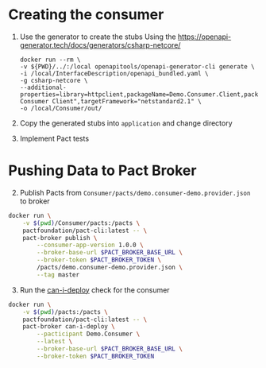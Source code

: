 # Creating the consumer

1. Use the generator to create the stubs
   Using the <https://openapi-generator.tech/docs/generators/csharp-netcore/> 

    ```
    docker run --rm \
    -v ${PWD}/../:/local openapitools/openapi-generator-cli generate \
    -i /local/InterfaceDescription/openapi_bundled.yaml \
    -g csharp-netcore \
    --additional-properties=library=httpclient,packageName=Demo.Consumer.Client,packageTitle="Demo Consumer Client",targetFramework="netstandard2.1" \
    -o /local/Consumer/out/
    ```

2. Copy the generated stubs into `application` and change directory
3. Implement Pact tests

# Pushing Data to Pact Broker

2. Publish Pacts from `Consumer/pacts/demo.consumer-demo.provider.json` to broker
```bash
docker run \
    -v $(pwd)/Consumer/pacts:/pacts \
    pactfoundation/pact-cli:latest -- \
    pact-broker publish \
        --consumer-app-version 1.0.0 \
        --broker-base-url $PACT_BROKER_BASE_URL \
        --broker-token $PACT_BROKER_TOKEN \
        /pacts/demo.consumer-demo.provider.json \
        --tag master
```

3. Run the [can-i-deploy](https://docs.pact.io/pact_broker/can_i_deploy) check for the consumer
```bash
docker run \
    -v $(pwd)/pacts:/pacts \
    pactfoundation/pact-cli:latest -- \
    pact-broker can-i-deploy \
        --pacticipant Demo.Consumer \
        --latest \
        --broker-base-url $PACT_BROKER_BASE_URL \
        --broker-token $PACT_BROKER_TOKEN
```